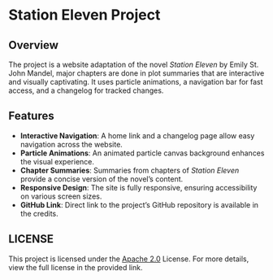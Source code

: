# Station Eleven Project

## Overview

The project is a website adaptation of the novel *Station Eleven* by Emily St. John Mandel, major chapters are done in plot summaries that are interactive and visually captivating. It uses particle animations, a navigation bar for fast access, and a changelog for tracked changes.

## Features

- **Interactive Navigation**: A home link and a changelog page allow easy navigation across the website.
- **Particle Animations**: An animated particle canvas background enhances the visual experience.
- **Chapter Summaries**: Summaries from chapters of *Station Eleven* provide a concise version of the novel’s content.
- **Responsive Design**: The site is fully responsive, ensuring accessibility on various screen sizes.
- **GitHub Link**: Direct link to the project’s GitHub repository is available in the credits.

## LICENSE

This project is licensed under the [Apache 2.0](LICENSE) License. For more details, view the full license in the provided link.